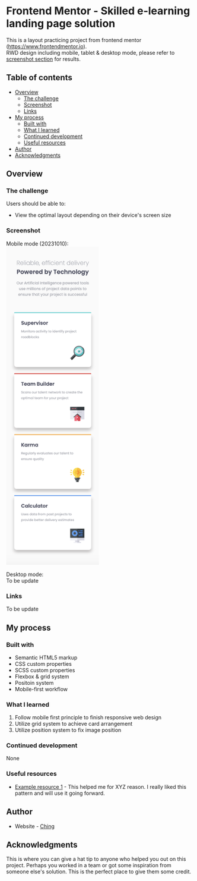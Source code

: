 # Frontend Mentor - Skilled e-learning landing page solution

This is a layout practicing project from frontend mentor (https://www.frontendmentor.io).
<br/>
RWD design including mobile, tablet & desktop mode, please refer to [screenshot section](#screenshot) for results.

## Table of contents

- [Overview](#overview)
  - [The challenge](#the-challenge)
  - [Screenshot](#screenshot)
  - [Links](#links)
- [My process](#my-process)
  - [Built with](#built-with)
  - [What I learned](#what-i-learned)
  - [Continued development](#continued-development)
  - [Useful resources](#useful-resources)
- [Author](#author)
- [Acknowledgments](#acknowledgments)

## Overview

### The challenge

Users should be able to:

- View the optimal layout depending on their device's screen size

### Screenshot

Mobile mode (20231010):
<br/>
<img src='./images/Screenshot 2023-10-10 at 20.53.07.png' width=250px>

Desktop mode:
<br/>
To be update


### Links

To be update

## My process

### Built with

- Semantic HTML5 markup
- CSS custom properties
- SCSS custom properties
- Flexbox & grid system
- Positoin system
- Mobile-first workflow

### What I learned

1. Follow mobile first principle to finish responsive web design
2. Utilize grid system to achieve card arrangement
3. Utilize position system to fix image position

### Continued development

None

### Useful resources

- [Example resource 1](https://www.example.com) - This helped me for XYZ reason. I really liked this pattern and will use it going forward.

## Author

- Website - [Ching](https://github.com/Ching0810)

## Acknowledgments

This is where you can give a hat tip to anyone who helped you out on this project. Perhaps you worked in a team or got some inspiration from someone else's solution. This is the perfect place to give them some credit.
